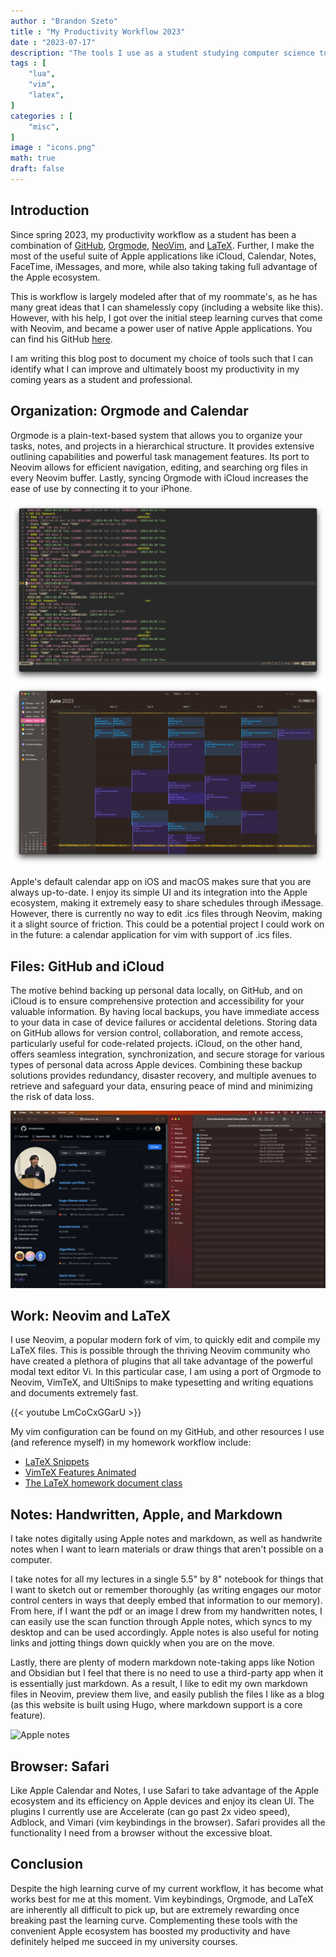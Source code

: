 ```yaml
---
author : "Brandon Szeto"
title : "My Productivity Workflow 2023"
date : "2023-07-17"
description: "The tools I use as a student studying computer science to pass my classes; a combination of the GitHub, Neovim, and Apple ecosystems."
tags : [
    "lua",
    "vim",
    "latex",
]
categories : [
    "misc",
]
image : "icons.png"
math: true
draft: false
---
```

## Introduction

Since spring 2023, my productivity workflow as a student has been a combination
of 
[GitHub](https://github.com), 
[Orgmode](https://orgmode.org), 
[NeoVim](https://neovim.io), and 
[LaTeX](https://www.latex-project.org).
Further, I make the most of the useful suite of Apple applications like 
iCloud, Calendar, Notes, FaceTime, iMessages, and more, while also
taking taking full advantage of the Apple ecosystem. 

This is workflow
is largely modeled after that of my roommate's, as he has many great ideas
that I can shamelessly copy (including a website like this). 
However, with his help, I got over the
initial steep learning curves that come with Neovim, and became a power user of
native Apple applications. You can find his GitHub [here](https://github.com/nathom).

I am writing this blog post to 
document my choice of tools such that I can identify what I can improve and
ultimately boost my productivity in my coming years as a student and
professional.

## Organization: Orgmode and Calendar

Orgmode is a plain-text-based system that allows you to organize your tasks,
notes, and projects in a hierarchical structure. It provides extensive outlining
capabilities and powerful task management features. Its port to Neovim allows
for efficient navigation, editing, and searching org files in every Neovim
buffer. Lastly, syncing Orgmode with iCloud increases the ease of use by
connecting it to your iPhone.

![My spring 2023 org file](orgmode.png) 
![A week in my schedule during spring 2023](calendar.png)

Apple's default calendar app on iOS and macOS makes sure that you are always
up-to-date. I enjoy its simple UI and its integration into the Apple ecosystem,
making it extremely easy to share schedules through iMessage. However, there is
currently no way to edit .ics files through Neovim, making it a slight source of
friction. This could be a potential project I could work on in the future: a
calendar application for vim with support of .ics files.


## Files: GitHub and iCloud

The motive behind backing up personal data locally, on GitHub, and on iCloud is
to ensure comprehensive protection and accessibility for your valuable information.
By having local backups, you have immediate access to your data in case of device
failures or accidental deletions. Storing data on GitHub allows for version control,
collaboration, and remote access, particularly useful for code-related projects. 
iCloud, on the other hand, offers seamless integration, synchronization, and secure
storage for various types of personal data across Apple devices. Combining these
backup solutions provides redundancy, disaster recovery, and multiple avenues to
retrieve and safeguard your data, ensuring peace of mind and minimizing the risk of
data loss.

![My GitHub and iCloud](github-icloud.png)

## Work: Neovim and LaTeX

I use Neovim, a popular modern fork of vim, to quickly edit and compile my LaTeX
files. This is possible through the thriving Neovim community who have created a
plethora of plugins that all take advantage of the powerful modal text editor
Vi. In this particular case, I am using a port of Orgmode to Neovim, VimTeX, and
UltiSnips to make typesetting and writing equations and documents extremely
fast.

{{< youtube LmCoCxGGarU >}}

My vim configuration can be found on my GitHub, and other resources I use 
(and reference myself) in my homework workflow include:
- [LaTeX Snippets](https://github.com/gillescastel/latex-snippets)
- [VimTeX Features Animated](https://github.com/lervag/vimtex/blob/master/VISUALS.md)
- [The LaTeX homework document class](https://blog.jez.io/2015/01/10/the-latex-homework-document-class/)

## Notes: Handwritten, Apple, and Markdown
I take notes digitally using Apple notes and markdown, as well as
handwrite notes when I want to learn materials or draw things that aren't
possible on a computer.

I take notes for all my lectures in a single 5.5" by 8" notebook for things that
I want to sketch out or remember thoroughly (as writing engages our motor
control centers in ways that deeply embed that information to our memory). From
here, if I want the pdf or an image I drew from my handwritten notes, I can
easily use the scan function through Apple notes, which syncs to my desktop and
can be used accordingly. Apple notes is also useful for noting links and jotting
things down quickly when you are on the move.

Lastly, there are plenty of modern markdown note-taking apps like Notion and
Obsidian but I feel that there is no need to use a third-party app when it is
essentially just markdown. As a result, I like to edit my own markdown files in
Neovim, preview them live, and easily publish the files I like as a blog (as
this website is built using Hugo, where markdown support is a core feature).

![Apple notes](note.png)

## Browser: Safari
Like Apple Calendar and Notes, I use Safari to take advantage of the Apple
ecosystem and its efficiency on Apple devices and enjoy its clean UI. The
plugins I currently use are Accelerate (can go past 2x video speed), Adblock,
and Vimari (vim keybindings in the browser). Safari provides all the
functionality I need from a browser without the excessive bloat. 


## Conclusion
Despite the high learning curve of my current workflow, it has become what works
best for me at this moment. Vim keybindings, Orgmode, and LaTeX are inherently
all difficult to pick up, but are extremely rewarding once breaking past the
learning curve. Complementing these tools with the convenient Apple ecosystem
has boosted my productivity and have definitely helped me succeed in my
university courses.

